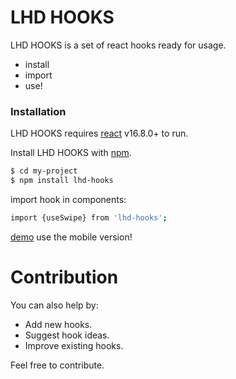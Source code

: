 # LHD HOOKS

LHD HOOKS is a set of react hooks ready for usage.

  - install
  - import
  - use!

### Installation

LHD HOOKS requires [react](https://reactjs.org/) v16.8.0+ to run.

Install LHD HOOKS with [npm](https://www.npmjs.com).

```sh
$ cd my-project
$ npm install lhd-hooks
```

import hook in components:

```sh
import {useSwipe} from 'lhd-hooks';
```
[demo](https://lhd555.github.io/lhd-hooks/)
use the mobile version!

# Contribution
You can also help by:
  - Add new hooks.
  - Suggest hook ideas.
  - Improve existing hooks.

Feel free to contribute.
